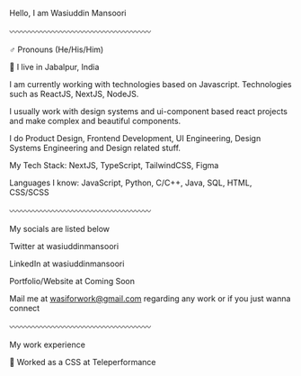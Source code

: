 Hello, I am Wasiuddin Mansoori

〰️〰️〰️〰️〰️〰️〰️〰️〰️〰️〰️〰️〰️〰️〰️〰️〰️〰️

♂️ Pronouns (He/His/Him)

📍 I live in Jabalpur, India

I am currently working with technologies based on Javascript. Technologies such as ReactJS, NextJS, NodeJS.

I usually work with design systems and ui-component based react projects and make complex and beautiful components.

I do Product Design, Frontend Development, UI Engineering, Design Systems Engineering and Design related stuff.

My Tech Stack: NextJS, TypeScript, TailwindCSS, Figma

Languages I know: JavaScript, Python, C/C++, Java, SQL, HTML, CSS/SCSS

〰️〰️〰️〰️〰️〰️〰️〰️〰️〰️〰️〰️〰️〰️〰️〰️〰️〰️

My socials are listed below

Twitter at wasiuddinmansoori

LinkedIn at wasiuddinmansoori

Portfolio/Website at Coming Soon

Mail me at wasiforwork@gmail.com regarding any work or if you just wanna connect

〰️〰️〰️〰️〰️〰️〰️〰️〰️〰️〰️〰️〰️〰️〰️〰️〰️〰️

My work experience

🔴 Worked as a CSS at Teleperformance

